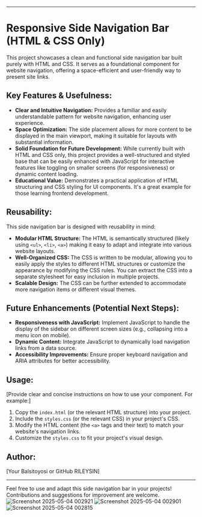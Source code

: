 

---
# Responsive Side Navigation Bar (HTML & CSS Only)

This project showcases a clean and functional side navigation bar built purely with HTML and CSS. It serves as a foundational component for website navigation, offering a space-efficient and user-friendly way to present site links.

## Key Features & Usefulness:

* **Clear and Intuitive Navigation:** Provides a familiar and easily understandable pattern for website navigation, enhancing user experience.
* **Space Optimization:** The side placement allows for more content to be displayed in the main viewport, making it suitable for layouts with substantial information.
* **Solid Foundation for Future Development:** While currently built with HTML and CSS only, this project provides a well-structured and styled base that can be easily enhanced with JavaScript for interactive features like toggling on smaller screens (for responsiveness) or dynamic content loading.
* **Educational Value:** Demonstrates a practical application of HTML structuring and CSS styling for UI components. It's a great example for those learning frontend development.

## Reusability:

This side navigation bar is designed with reusability in mind:

* **Modular HTML Structure:** The HTML is semantically structured (likely using `<ul>`, `<li>`, `<a>`) making it easy to adapt and integrate into various website layouts.
* **Well-Organized CSS:** The CSS is written to be modular, allowing you to easily apply the styles to different HTML structures or customize the appearance by modifying the CSS rules. You can extract the CSS into a separate stylesheet for easy inclusion in multiple projects.
* **Scalable Design:** The CSS can be further extended to accommodate more navigation items or different visual themes.

## Future Enhancements (Potential Next Steps):

* **Responsiveness with JavaScript:** Implement JavaScript to handle the display of the sidebar on different screen sizes (e.g., collapsing into a menu icon on mobile).
* **Dynamic Content:** Integrate JavaScript to dynamically load navigation links from a data source.
* **Accessibility Improvements:** Ensure proper keyboard navigation and ARIA attributes for better accessibility.

## Usage:

[Provide clear and concise instructions on how to use your component. For example:]

1.  Copy the `index.html` (or the relevant HTML structure) into your project.
2.  Include the `styles.css` (or the relevant CSS) in your project's CSS.
3.  Modify the HTML content (the `<a>` tags and their text) to match your website's navigation links.
4.  Customize the `styles.css` to fit your project's visual design.

## Author:

[Your Balsitoyosi or GitHub RILEYSIN]

---

Feel free to use and adapt this side navigation bar in your projects! Contributions and suggestions for improvement are welcome.![Screenshot 2025-05-04 002921](https://github.com/user-attachments/assets/171de209-8495-4f55-88c8-6e38df3b58c6)
![Screenshot 2025-05-04 002901](https://github.com/user-attachments/assets/8cc2e90f-816d-4894-8edb-2e7260a72fa4)
![Screenshot 2025-05-04 002815](https://github.com/user-attachments/assets/4e2fdcb9-8e3d-4d37-b021-151b4f577358)

